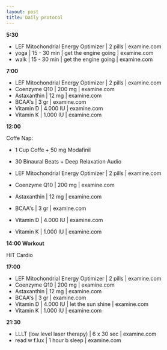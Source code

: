 ```yaml
---
layout: post
title: Daily protocol
---
```


**5:30**

* LEF Mitochondrial Energy Optimizer | 2 pills | examine.com
* yoga | 15 - 30 min | get the engine going | examine.com
* walk | 15 - 30 min | get the engine going | examine.com

**7:00**

* LEF Mitochondrial Energy Optimizer | 2 pills | examine.com
* Coenzyme Q10  | 200 mg | examine.com
* Astaxanthin  | 12 mg | examine.com
* BCAA's  | 3 gr | examine.com
* Vitamin D | 4.000 IU | examine.com
* Vitamin K | 1.000 IU | examine.com

**12:00**

Coffe Nap:

* 1 Cup Coffe + 50 mg Modafinil
* 30 Binaural Beats + Deep Relaxation Audio

* LEF Mitochondrial Energy Optimizer | 2 pills | examine.com
* Coenzyme Q10  | 200 mg | examine.com
* Astaxanthin  | 12 mg | examine.com
* BCAA's  | 3 gr | examine.com
* Vitamin D | 4.000 IU | examine.com
* Vitamin K | 1.000 IU | examine.com

**14:00 Workout**

HIT
Cardio

**17:00**

* LEF Mitochondrial Energy Optimizer | 2 pills | examine.com
* Coenzyme Q10  | 200 mg | examine.com
* Astaxanthin  | 12 mg | examine.com
* BCAA's  | 3 gr | examine.com
* Vitamin D | 4.000 IU | let the sun shine | examine.com
* Vitamin K | 1.000 IU | examine.com

**21:30**

* LLLT (low level laser therapy) | 6 x 30 sec | examine.com
* read w f.lux  | 1 hour b sleep | examine.com